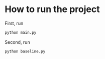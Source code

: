 # How to run the project

First, run 
```bash
python main.py
```

Second, run
```bash
python baseline.py
```